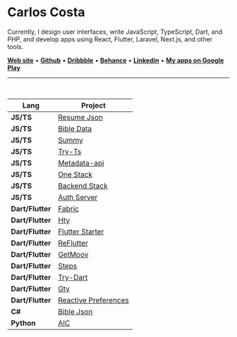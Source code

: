 # Carlos Costa
Currently, I design user interfaces, write JavaScript, TypeScript, Dart, and PHP, and develop apps using React, Flutter, Laravel, Next.js, and other tools.

[**Web site**](https://www.carlosnc.site/) • [**Github**](https://github.com/carllosnc) • [**Dribbble**](https://dribbble.com/carllosnc) • [**Behance**](https://www.behance.net/carllosnc) • [**Linkedin**](https://www.linkedin.com/in/carlos-costa-340a61207/) • [**My apps on Google Play**](https://play.google.com/store/apps/developer?id=Carlos+NC&hl=pt_BR&gl=US)

---

<br/>

| Lang | Project |
|----------|---------|
| **JS/TS** | [Resume Json](https://github.com/carllosnc/resume-json) |
| **JS/TS** | [Bible Data](https://github.com/carllosnc/bible-data) |
| **JS/TS** | [Summy](https://github.com/carllosnc/summy) |
| **JS/TS** | [Try-Ts](https://github.com/carllosnc/try-ts) |
| **JS/TS** | [Metadata-api](https://github.com/carllosnc/metadata-api) |
| **JS/TS** | [One Stack](https://github.com/carllosnc/one-stack) |
| **JS/TS** | [Backend Stack](https://github.com/carllosnc/backend-stack) |
| **JS/TS** | [Auth Server](https://github.com/carllosnc/auth-server) |
| **Dart/Flutter** | [Fabric](https://github.com/carllosnc/fabric) |
| **Dart/Flutter** | [Hty](https://github.com/carllosnc/hty) |
| **Dart/Flutter** | [Flutter Starter](https://github.com/carllosnc/flutter_starter) |
| **Dart/Flutter** | [ReFlutter](https://github.com/carllosnc/reflutter) |
| **Dart/Flutter** | [GetMoov](https://github.com/carllosnc/getmoov) |
| **Dart/Flutter** | [Steps](https://github.com/carllosnc/steps) |
| **Dart/Flutter** | [Try-Dart](https://github.com/carllosnc/try-dart) |
| **Dart/Flutter** | [Gty](https://github.com/carllosnc/gty) |
| **Dart/Flutter** | [Reactive Preferences](https://github.com/carllosnc/reactive_preferences)
| **C#** | [Bible Json](https://github.com/carllosnc/bible_json) |
| **Python** | [AIC](https://github.com/carllosnc/aic) |
